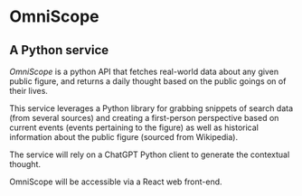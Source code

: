 # OmniScope 
## A Python service

_OmniScope_ is a python API that fetches real-world data about any given public figure, and returns a daily thought based on the public goings on of their lives.

This service leverages a Python library for grabbing snippets of search data (from several sources) and creating a first-person perspective based on current events (events pertaining to the figure) as well as historical information about the public figure (sourced from Wikipedia).

The service will rely on a ChatGPT Python client to generate the contextual thought.

OmniScope will be accessible via a React web front-end.
